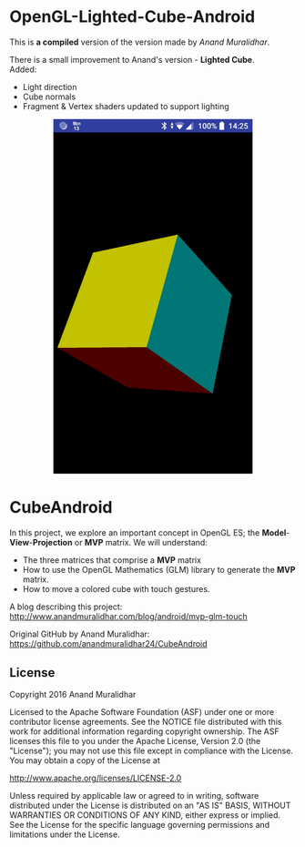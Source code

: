 OpenGL-Lighted-Cube-Android
===========================
This is **a compiled** version of the version made by *Anand Muralidhar*.

There is a small improvement to Anand's version - **Lighted Cube**.                              
Added:
* Light direction
* Cube normals
* Fragment & Vertex shaders updated to support lighting

<p align="center">
  <img src="cube.jpeg" width="350" title="Lighted Cube">
</p>


CubeAndroid
===============
In this project, we explore an important concept in OpenGL ES; the **Model**-**View**-**Projection** or **MVP** matrix. We will understand:
- The three matrices that comprise a **MVP** matrix
- How to use the OpenGL Mathematics (GLM) library to generate the **MVP** matrix.
- How to move a colored cube with touch gestures.

A blog describing this project:
http://www.anandmuralidhar.com/blog/android/mvp-glm-touch

Original GitHub by Anand Muralidhar:
https://github.com/anandmuralidhar24/CubeAndroid

License
-------

Copyright 2016 Anand Muralidhar

Licensed to the Apache Software Foundation (ASF) under one or more contributor
license agreements.  See the NOTICE file distributed with this work for
additional information regarding copyright ownership.  The ASF licenses this
file to you under the Apache License, Version 2.0 (the "License"); you may not
use this file except in compliance with the License.  You may obtain a copy of
the License at

http://www.apache.org/licenses/LICENSE-2.0

Unless required by applicable law or agreed to in writing, software
distributed under the License is distributed on an "AS IS" BASIS, WITHOUT
WARRANTIES OR CONDITIONS OF ANY KIND, either express or implied.  See the
License for the specific language governing permissions and limitations under
the License.
